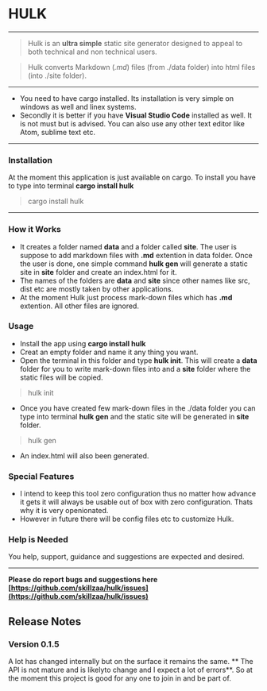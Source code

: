 # HULK

---
> Hulk is an **ultra simple** static site generator designed to appeal to both technical and non technical users.

> Hulk converts Markdown (*.md*) files (from ./data folder) into html files (into ./site folder).
---

- You need to have cargo installed. Its installation is very simple on windows as well and linex systems.
- Secondly it is better if you have **Visual Studio Code** installed as well. It is not must but is advised. You can also use any other text editor like Atom, sublime text etc.


---

### Installation
At the moment this application is just available on cargo. 
To install you have to type into terminal **cargo install hulk**

> cargo install hulk

---
### How it Works
- It creates a folder named **data** and a folder called **site**. The user is suppose to add markdown files with **.md** extention in data folder. Once the user is done, one simple command **hulk gen** will generate a static site in **site** folder and create an index.html for it.
- The names of the folders are **data** and **site** since other names like src, dist etc are mostly taken by other applications.
- At the moment Hulk just process mark-down files which has **.md** extention. All other files are ignored. 

### Usage
 
- Install the app using **cargo install hulk**
- Creat an empty folder and name it any thing you want.
- Open the terminal in this folder and type **hulk init**. This will create a **data** folder for you to write mark-down files into and a **site** folder where the static files will be copied.


> hulk init

- Once you have created few mark-down files in the ./data folder you can type into terminal **hulk gen** and the static site will be generated in **site** folder.

> hulk gen

- An index.html will also been generated.

### Special Features
- I intend to keep this tool zero configuration thus no matter how advance it gets it will always be usable out of box with zero configuration. Thats why it is very openionated. 
- However in future there will be config files etc to customize Hulk. 

### Help is Needed
You help, support, guidance and suggestions are expected and desired. 

---
**Please do report bugs and suggestions here [https://github.com/skillzaa/hulk/issues](https://github.com/skillzaa/hulk/issues)**

## Release Notes

### Version 0.1.5
A lot has changed internally but on the surface it remains the same. ** The API is not mature and is likelyto change and I expect a lot of errors**. So at the moment this project is good for any one to join in and be part of.
